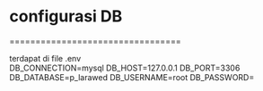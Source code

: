 <h1>configurasi DB </h1>
=================================
<p>
terdapat di file .env <br>
DB_CONNECTION=mysql
DB_HOST=127.0.0.1
DB_PORT=3306
DB_DATABASE=p_larawed
DB_USERNAME=root
DB_PASSWORD=

</p>
